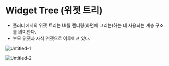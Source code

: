 # Widget Tree (위젯 트리)

- 플러터에서의 위젯 트리는 UI를 렌더링(화면에 그리는)하는 데 사용되는 계층 구조를 의미한다.
- 부모 위젯과 자식 위젯으로 이루어져 있다.

![Untitled-1](https://github.com/user-attachments/assets/e8f8670a-550b-4f11-bf44-543365e3b858)

![Untitled-2](https://github.com/user-attachments/assets/0ecea6d6-44bf-4406-b2bd-db1ce90e242e)
